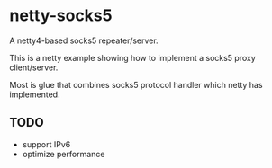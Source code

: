 # netty-socks5

A netty4-based socks5 repeater/server.

This is a netty example showing how to implement a socks5 proxy client/server.

Most is glue that combines socks5 protocol handler which netty has implemented.

## TODO

- support IPv6
- optimize performance

